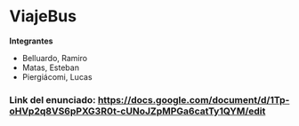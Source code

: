 # ViajeBus

**Integrantes**
- Belluardo, Ramiro
- Matas, Esteban
- Piergiácomi, Lucas

### Link del enunciado: https://docs.google.com/document/d/1Tp-oHVp2q8VS6pPXG3R0t-cUNoJZpMPGa6catTy1QYM/edit
